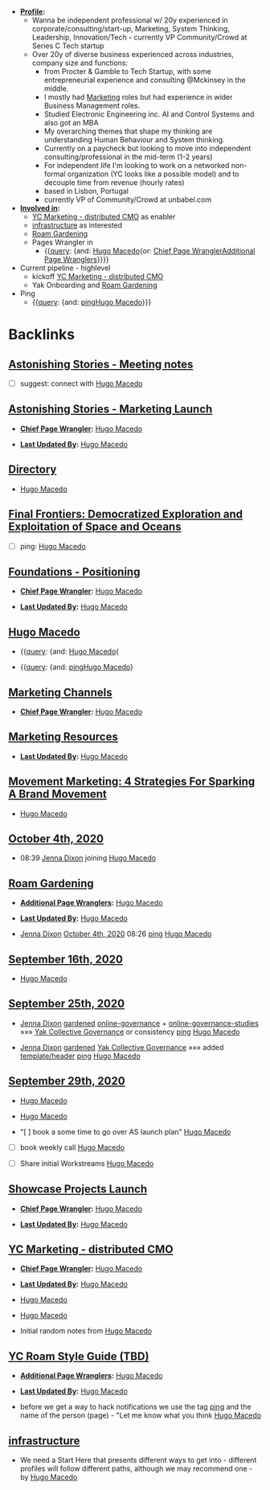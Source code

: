 - **[Profile](<Profile.md>):**
    - Wanna be independent professional w/ 20y experienced in corporate/consulting/start-up, Marketing, System Thinking, Leadership, Innovation/Tech - currently VP Community/Crowd at Series C Tech startup
    - Over 20y of diverse business experienced across industries, company size and functions:
        - from Procter & Gamble to Tech Startup, with some entrepreneurial experience and consulting @Mckinsey in the middle.
        - I mostly had [Marketing](<Marketing.md>) roles but had experience in wider Business Management roles.
        - Studied Electronic Engineering inc. AI and Control Systems and also got an MBA
        - My overarching themes that shape my thinking are understanding Human Behaviour and System thinking. 
        - Currently on a paycheck but looking to move into independent consulting/professional in the mid-term (1-2 years)
        - For independent life I'm looking to work on a networked non-formal organization (YC looks like a possible model) and to decouple time from revenue (hourly rates)
        - based in Lisbon, Portugal
        - currently VP of Community/Crowd at unbabel.com 
- **[Involved in](<Involved in.md>):** 
    - [YC Marketing - distributed CMO](<YC Marketing - distributed CMO.md>) as enabler
    - [infrastructure](<infrastructure.md>) as interested 
    - [Roam Gardening](<Roam Gardening.md>)
    - Pages Wrangler in
        - {{[query](<query.md>): {and: [Hugo Macedo](<Hugo Macedo.md>){or: [Chief Page Wrangler](<Chief Page Wrangler.md>)[Additional Page Wranglers](<Additional Page Wranglers.md>)}}}}
- Current pipeline - highlevel
    - kickoff [YC Marketing - distributed CMO](<YC Marketing - distributed CMO.md>)
    - Yak Onboarding and [Roam Gardening](<Roam Gardening.md>)
- Ping
    - {{[query](<query.md>): {and: [ping](<ping.md>)[Hugo Macedo](<Hugo Macedo.md>)}}}

# Backlinks
## [Astonishing Stories -  Meeting notes](<Astonishing Stories -  Meeting notes.md>)
- [ ] suggest: connect with [Hugo Macedo](<Hugo Macedo.md>)

## [Astonishing Stories - Marketing Launch](<Astonishing Stories - Marketing Launch.md>)
- **[Chief Page Wrangler](<Chief Page Wrangler.md>):** [Hugo Macedo](<Hugo Macedo.md>)

- **[Last Updated By](<Last Updated By.md>):** [Hugo Macedo](<Hugo Macedo.md>)

## [Directory](<Directory.md>)
- [Hugo Macedo](<Hugo Macedo.md>)

## [Final Frontiers: Democratized Exploration and Exploitation of Space and Oceans](<Final Frontiers: Democratized Exploration and Exploitation of Space and Oceans.md>)
- [ ] ping: [Hugo Macedo](<Hugo Macedo.md>)

## [Foundations - Positioning](<Foundations - Positioning.md>)
- **[Chief Page Wrangler](<Chief Page Wrangler.md>):** [Hugo Macedo](<Hugo Macedo.md>)

- **[Last Updated By](<Last Updated By.md>):** [Hugo Macedo](<Hugo Macedo.md>)

## [Hugo Macedo](<Hugo Macedo.md>)
- {{[query](<query.md>): {and: [Hugo Macedo](<Hugo Macedo.md>){

- {{[query](<query.md>): {and: [ping](<ping.md>)[Hugo Macedo](<Hugo Macedo.md>)}

## [Marketing Channels](<Marketing Channels.md>)
- **[Chief Page Wrangler](<Chief Page Wrangler.md>):** [Hugo Macedo](<Hugo Macedo.md>)

## [Marketing Resources](<Marketing Resources.md>)
- **[Last Updated By](<Last Updated By.md>):** [Hugo Macedo](<Hugo Macedo.md>)

## [Movement Marketing: 4 Strategies For Sparking A Brand Movement](<Movement Marketing: 4 Strategies For Sparking A Brand Movement.md>)
- [Hugo Macedo](<Hugo Macedo.md>)

## [October 4th, 2020](<October 4th, 2020.md>)
- 08:39 [Jenna Dixon](<Jenna Dixon.md>) joining [Hugo Macedo](<Hugo Macedo.md>)

## [Roam Gardening](<Roam Gardening.md>)
- **[Additional Page Wranglers](<Additional Page Wranglers.md>):** [Hugo Macedo](<Hugo Macedo.md>)

- **[Last Updated By](<Last Updated By.md>):** [Hugo Macedo](<Hugo Macedo.md>)

- [Jenna Dixon](<Jenna Dixon.md>) [October 4th, 2020](<October 4th, 2020.md>) 08:26 [ping](<ping.md>) [Hugo Macedo](<Hugo Macedo.md>)

## [September 16th, 2020](<September 16th, 2020.md>)
- [Hugo Macedo](<Hugo Macedo.md>)

## [September 25th, 2020](<September 25th, 2020.md>)
- [Jenna Dixon](<Jenna Dixon.md>) [gardened](<gardened.md>) [online-governance](<online-governance.md>) + [online-governance-studies](<online-governance-studies.md>) »»» [Yak Collective Governance](<Yak Collective Governance.md>) or consistency [ping](<ping.md>) [Hugo Macedo](<Hugo Macedo.md>)

- [Jenna Dixon](<Jenna Dixon.md>) [gardened](<gardened.md>) [Yak Collective Governance](<Yak Collective Governance.md>) »»» added [template/header](<template/header.md>) [ping](<ping.md>) [Hugo Macedo](<Hugo Macedo.md>)

## [September 29th, 2020](<September 29th, 2020.md>)
- [Hugo Macedo](<Hugo Macedo.md>)

- [Hugo Macedo](<Hugo Macedo.md>)

- "[ ] book a some time to go over AS launch plan" [Hugo Macedo](<Hugo Macedo.md>)

- [ ] book weekly call [Hugo Macedo](<Hugo Macedo.md>)

- [ ] Share initial Workstreams [Hugo Macedo](<Hugo Macedo.md>)

## [Showcase Projects Launch](<Showcase Projects Launch.md>)
- **[Chief Page Wrangler](<Chief Page Wrangler.md>):** [Hugo Macedo](<Hugo Macedo.md>)

- **[Last Updated By](<Last Updated By.md>):** [Hugo Macedo](<Hugo Macedo.md>)

## [YC Marketing - distributed CMO](<YC Marketing - distributed CMO.md>)
- **[Chief Page Wrangler](<Chief Page Wrangler.md>):** [Hugo Macedo](<Hugo Macedo.md>)

- **[Last Updated By](<Last Updated By.md>):** [Hugo Macedo](<Hugo Macedo.md>)

- [Hugo Macedo](<Hugo Macedo.md>)

- [Hugo Macedo](<Hugo Macedo.md>)

- Initial random notes from [Hugo Macedo](<Hugo Macedo.md>)

## [YC Roam Style Guide (TBD)](<YC Roam Style Guide (TBD).md>)
- **[Additional Page Wranglers](<Additional Page Wranglers.md>):** [Hugo Macedo](<Hugo Macedo.md>)

- **[Last Updated By](<Last Updated By.md>):** [Hugo Macedo](<Hugo Macedo.md>)

- before we get a way to hack notifications we use the tag [ping](<ping.md>) and the name of the person (page) -  "Let me know what you think [Hugo Macedo](<Hugo Macedo.md>)

## [infrastructure](<infrastructure.md>)
- We need a Start Here that presents different ways to get into - different profiles will follow different paths, although we may recommend one - by [Hugo Macedo](<Hugo Macedo.md>)

